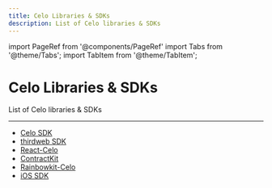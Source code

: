 ```yaml
---
title: Celo Libraries & SDKs
description: List of Celo libraries & SDKs
---
```


import PageRef from '@components/PageRef'
import Tabs from '@theme/Tabs';
import TabItem from '@theme/TabItem';

# Celo Libraries & SDKs

List of Celo libraries & SDKs

---

- [Celo SDK](https://celo-sdk-docs.readthedocs.io/en/latest/)
- [thirdweb SDK](../thirdweb-sdk/index.md)
- [React-Celo](../react-celo/index.md)
- [ContractKit](../contractkit/index.md)
- [Rainbowkit-Celo](../rainbowkit-celo/index.md)
- [iOS SDK](https://github.com/heymateag/celoiossdk)
